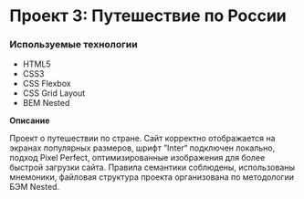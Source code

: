 # Проект 3: Путешествие по России

### Используемые технологии

* HTML5
* CSS3
* CSS Flexbox
* CSS Grid Layout
* BEM Nested

**Описание**

Проект о путешествии по стране.
Сайт корректно отображается на экранах популярных размеров, шрифт ”Inter“ подключен локально,
подход Pixel Perfect, оптимизированные изображения для более быстрой загрузки сайта. Правила семантики соблюдены,
использованы мнемоники, файловая структура проекта организована по методологии БЭМ Nested.




